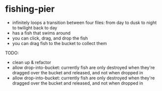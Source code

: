 # fishing-pier

- infinitely loops a transition between four files: from day to dusk to night to twilight back to day
- has a fish that swims around
- you can click, drag, and drop the fish
- you can drag fish to the bucket to collect them

TODO:
- clean up & refactor
- allow drop-into-bucket: currently fish are only destroyed when they're dragged over the bucket and released, and not when dropped in
- allow drop-into-bucket: currently fish are only destroyed when they're dragged over the bucket and released, and not when dropped in
